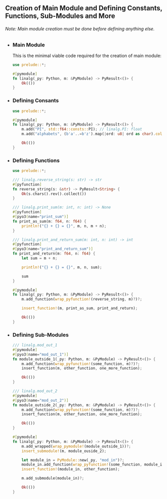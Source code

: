 ## Creation of Main Module and Defining Constants, Functions, Sub-Modules and More

###### Note: Main module creation must be done before defining anything else.

+ ### Main Module
    This is the minimal viable code required for the creation of main module:

    ```rust
    use prelude::*;
    
    #[pymodule]
    fn linalg(_py: Python, m: &PyModule) -> PyResult<()> {
        Ok(())
    }
    ```

+ ### Defining Consants
    ```rust
    use prelude::*;
    
    #[pymodule]
    fn linalg(_py: Python, m: &PyModule) -> PyResult<()> {
        m.add("PI", std::f64::consts::PI); // linalg.PI: float
        m.add("alphabets", (b'a'..=b'z').map(|ord: u8| ord as char).collect::<String>())?; // linalg.alphabets: str

        Ok(())
    }
    ```

+ ### Defining Functions
    ```rust
    use prelude::*;

    /// linalg.reverse_string(s: str) -> str
    #[pyfunction]
    fn reverse_string(s: &str) -> PyResult<String> {
        Ok(s.chars().rev().collect())
    }

    /// linalg.print_sum(m: int, n: int) -> None
    #[pyfunction]
    #[pyo3(name="print_sum")]
    fn print_as_sum(m: f64, n: f64) {
        println!("{} + {} = {}", m, n, m + n);
    }

    /// linalg.print_and_return_sum(m: int, n: int) -> int
    #[pyfunction]
    #[pyo3(name="print_and_return_sum")]
    fn print_and_return(m: f64, n: f64) {
        let sum = m + n;
    
        println!("{} + {} = {}", m, n, sum);

        sum
    }

    #[pymodule]
    fn linalg(_py: Python, m: &PyModule) -> PyResult<()> {
        m.add_function(wrap_pyfunction!(reverse_string, m)?)?;

        insert_function!(m, print_as_sum, print_and_return);

        Ok(())
    }
    ```

+ ### Defining Sub-Modules
    ```rust
    /// linalg.mod_out_1
    #[pymodule]
    #[pyo3(name="mod_out_1")]
    fn module_outside_1(_py: Python, m: &PyModule) -> PyResult<()> {
        m.add_function(wrap_pyfunction!(some_function, m)?)?;
        insert_function(m, other_function, one_more_function);

        Ok(())
    }

    /// linalg.mod_out_2
    #[pymodule]
    #[pyo3(name="mod_out_2")]
    fn module_outside_2(_py: Python, m: &PyModule) -> PyResult<()> {
        m.add_function(wrap_pyfunction!(some_function, m)?)?;
        insert_function(m, other_function, one_more_function);

        Ok(())
    }

    #[pymodule]
    fn linalg(_py: Python, m: &PyModule) -> PyResult<()> {
        m.add_wrapped(wrap_pymodule!(module_outside_1))?;
        insert_submodule!(m, module_ouside_2);

        let module_in = PyModule::new(_py, "mod_in")?;
        module_in.add_function(wrap_pyfunction!(some_function, module_in)?)?;
        insert_function!(module_in, other_function);

        m.add_submodule(module_in)?;

        Ok(())
    }
    ```